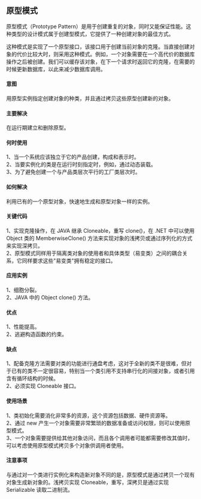 ## 原型模式
原型模式（Prototype Pattern）是用于创建重复的对象，同时又能保证性能。这种类型的设计模式属于创建型模式，它提供了一种创建对象的最佳方式。

这种模式是实现了一个原型接口，该接口用于创建当前对象的克隆。当直接创建对象的代价比较大时，则采用这种模式。例如，一个对象需要在一个高代价的数据库操作之后被创建。我们可以缓存该对象，在下一个请求时返回它的克隆，在需要的时候更新数据库，以此来减少数据库调用。

#### 意图
用原型实例指定创建对象的种类，并且通过拷贝这些原型创建新的对象。

#### 主要解决
在运行期建立和删除原型。

#### 何时使用
1、当一个系统应该独立于它的产品创建，构成和表示时。<br>
2、当要实例化的类是在运行时刻指定时，例如，通过动态装载。<br>
3、为了避免创建一个与产品类层次平行的工厂类层次时。

#### 如何解决
利用已有的一个原型对象，快速地生成和原型对象一样的实例。

#### 关键代码
1、实现克隆操作，在 JAVA 继承 Cloneable，重写 clone()，在 .NET 中可以使用 Object 类的 MemberwiseClone() 方法来实现对象的浅拷贝或通过序列化的方式来实现深拷贝。<br>
2、原型模式同样用于隔离类对象的使用者和具体类型（易变类）之间的耦合关系，它同样要求这些"易变类"拥有稳定的接口。

#### 应用实例
1、细胞分裂。<br>
2、JAVA 中的 Object clone() 方法。

#### 优点
1、性能提高。<br>
2、逃避构造函数的约束。

#### 缺点
1、配备克隆方法需要对类的功能进行通盘考虑，这对于全新的类不是很难，但对于已有的类不一定很容易，特别当一个类引用不支持串行化的间接对象，或者引用含有循环结构的时候。<br>
2、必须实现 Cloneable 接口。

#### 使用场景
1、类初始化需要消化非常多的资源，这个资源包括数据、硬件资源等。<br>
2、通过 new 产生一个对象需要非常繁琐的数据准备或访问权限，则可以使用原型模式。<br>
3、一个对象需要提供给其他对象访问，而且各个调用者可能都需要修改其值时，可以考虑使用原型模式拷贝多个对象供调用者使用。

#### 注意事项
与通过对一个类进行实例化来构造新对象不同的是，原型模式是通过拷贝一个现有对象生成新对象的。浅拷贝实现 Cloneable，重写，深拷贝是通过实现 Serializable 读取二进制流。
